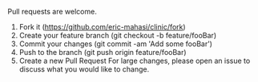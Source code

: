 Pull requests are welcome.

1. Fork it (https://github.com/eric-mahasi/clinic/fork)
2. Create your feature branch (git checkout -b feature/fooBar)
3. Commit your changes (git commit -am 'Add some fooBar')
4. Push to the branch (git push origin feature/fooBar)
5. Create a new Pull Request
For large changes, please open an issue to discuss what you would like 
to change.
